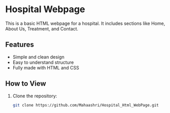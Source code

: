 # Hospital Webpage

This is a basic HTML webpage for a hospital. It includes sections like Home, About Us, Treatment, and Contact.

## Features

- Simple and clean design
- Easy to understand structure
- Fully made with HTML and CSS 

## How to View

1. Clone the repository:
   ```bash
   git clone https://github.com/Mahaashri/Hospital_Html_WebPage.git
